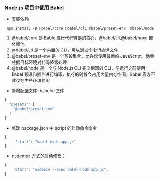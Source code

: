 ### Node.js 项目中使用 Babel

- 安装依赖

```
 npm install -D @babel/core @babel/cli @babel/preset-env  @babel/node
```

1. @babel/core 是 Bable 进行代码转换的核心，@babel/cli,@babel/node 都依赖他
2. @babel/cli 是一个内置的 CLI，可以通过命令行编译文件
3. @babel/preset-env 是一个预设集合，允许您使用最新的 JavaScript，他会根据目标环境对代码降级处理
4. @babel/node 是一个与 Node.js CLI 完全相同的 CLI，在运行之前使用 Babel 预设和插件进行编译，执行的时候会占用大量内存空间，Babel 官方不建议在生产环境使用

- 新增配置文件:.babelrc 文件

```JavaScript
{
  "presets": [
    "@babel/preset-env"
  ]
}
```

- 修改 package.json 中 script 的启动命令命令

```JavaScript
{
     "start": "babel-node app.js"
}
```

- nodemon 方式的启动修改：

```JavaScript
{
    "start": "nodemon --exec babel-node app.js",
}
```
